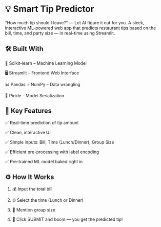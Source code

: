 # **💡 Smart Tip Predictor**
“How much tip should I leave?” — Let AI figure it out for you.
A sleek, interactive ML-powered web app that predicts restaurant tips based on the bill, time, and party size — in real-time using Streamlit.

## **🛠️ Built With**

🧠 Scikit-learn – Machine Learning Model

🖥️ Streamlit – Frontend Web Interface

📊 Pandas + NumPy – Data wrangling

🧺 Pickle – Model Serialization


## **🎯 Key Features**

✅ Real-time prediction of tip amount

✅ Clean, interactive UI

✅ Simple inputs: Bill, Time (Lunch/Dinner), Group Size

✅ Efficient pre-processing with label encoding

✅ Pre-trained ML model baked right in


## **⚙️ How It Works**
1. 💰 Input the total bill

2. ⏰ Select the time (Lunch or Dinner)

3. 👥 Mention group size

4. 📲 Click SUBMIT and boom — you get the predicted tip!
